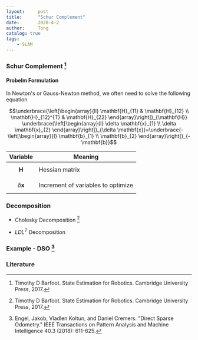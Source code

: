 ```yaml
---
layout:     post
title:      "Schur Complement"
date:       2020-4-2
author:     Tong
catalog: true
tags:
    - SLAM
---
```


### Schur Complement [^Barfoot17]

#### Probelm Formulation

In Newton's or Gauss-Newton method, we often need to solve the following equation

$$\underbrace{\left[\begin{array}{ll}
\mathbf{H}_{11} & \mathbf{H}_{12} \\
\mathbf{H}_{12}^{T} & \mathbf{H}_{22}
\end{array}\right]}_{\mathbf{H}} \underbrace{\left[\begin{array}{l}
\delta \mathbf{x}_{1} \\
\delta \mathbf{x}_{2}
\end{array}\right]}_{\delta \mathbf{x}}=\underbrace{-\left[\begin{array}{l}
\mathbf{b}_{1} \\
\mathbf{b}_{2}
\end{array}\right]}_{-\mathbf{b}}$$

|Variable|Meaning|
|---|---|
|$$\mathbf{H}$$|Hessian matrix|
|$$\delta \mathbf{x}$$|Increment of variables to optimize|

### Decomposition 

- Cholesky Decomposition [^Barfoot17]

- $LDL^T$ Decomposition

### Example - DSO [^Engel18]

### Literature

[^Engel18]: Engel, Jakob, Vladlen Koltun, and Daniel Cremers. "Direct Sparse Odometry." IEEE Transactions on Pattern Analysis and Machine Intelligence 40.3 (2018): 611-625.

[^Barfoot17]: Timothy D Barfoot. State Estimation for Robotics. Cambridge University Press, 2017.